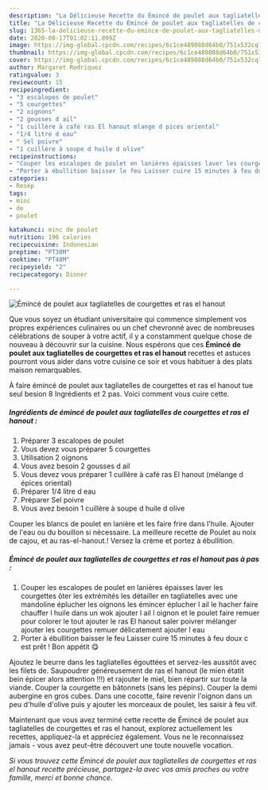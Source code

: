 ```yaml
---
description: "La Délicieuse Recette du Émincé de poulet aux tagliatelles de courgettes et ras el hanout"
title: "La Délicieuse Recette du Émincé de poulet aux tagliatelles de courgettes et ras el hanout"
slug: 1365-la-delicieuse-recette-du-emince-de-poulet-aux-tagliatelles-de-courgettes-et-ras-el-hanout
date: 2020-08-17T01:02:11.899Z
image: https://img-global.cpcdn.com/recipes/6c1ce489088d64b0/751x532cq70/emince-de-poulet-aux-tagliatelles-de-courgettes-et-ras-el-hanout-photo-principale-de-la-recette.jpg
thumbnail: https://img-global.cpcdn.com/recipes/6c1ce489088d64b0/751x532cq70/emince-de-poulet-aux-tagliatelles-de-courgettes-et-ras-el-hanout-photo-principale-de-la-recette.jpg
cover: https://img-global.cpcdn.com/recipes/6c1ce489088d64b0/751x532cq70/emince-de-poulet-aux-tagliatelles-de-courgettes-et-ras-el-hanout-photo-principale-de-la-recette.jpg
author: Margaret Rodriquez
ratingvalue: 3
reviewcount: 15
recipeingredient:
- "3 escalopes de poulet"
- "5 courgettes"
- "2 oignons"
- "2 gousses d ail"
- "1 cuillère à café ras El hanout mlange d pices oriental"
- "1/4 litre d eau"
- " Sel poivre"
- "1 cuillère à soupe d huile d olive"
recipeinstructions:
- "Couper les escalopes de poulet en lanières épaisses laver les courgettes ôter les extrémités les détailler en tagliatelles avec une mandoline éplucher les oignons les émincer éplucher l ail le hacher faire chauffer l huile dans un wok ajouter l ail l oignon et le poulet faire remuer pour colorer le tout ajouter le ras El hanout saler poivrer mélanger ajouter les courgettes remuer délicatement ajouter l eau"
- "Porter à ébullition baisser le feu Laisser cuire 15 minutes à feu doux c est prêt ! Bon appétit 😋"
categories:
- Resep
tags:
- minc
- de
- poulet

katakunci: minc de poulet 
nutrition: 196 calories
recipecuisine: Indonesian
preptime: "PT30M"
cooktime: "PT48M"
recipeyield: "2"
recipecategory: Dinner

---
```



![Émincé de poulet aux tagliatelles de courgettes et ras el hanout](https://img-global.cpcdn.com/recipes/6c1ce489088d64b0/751x532cq70/emince-de-poulet-aux-tagliatelles-de-courgettes-et-ras-el-hanout-photo-principale-de-la-recette.jpg)

Que vous soyez un étudiant universitaire qui commence simplement vos propres expériences culinaires ou un chef chevronné avec de nombreuses célébrations de souper à votre actif, il y a constamment quelque chose de nouveau à découvrir sur la cuisine. Nous espérons que ces <strong> Émincé de poulet aux tagliatelles de courgettes et ras el hanout </strong> recettes et astuces pourront vous aider dans votre cuisine ce soir et vous habituer à des plats maison remarquables.

<!--inarticleads1-->

À faire émincé de poulet aux tagliatelles de courgettes et ras el hanout tue seul besion 8 Ingrédients et 2 pas. Voici comment vous cuire cette.

##### Ingrédients de émincé de poulet aux tagliatelles de courgettes et ras el hanout :

1. Préparer 3 escalopes de poulet
1. Vous devez vous préparer 5 courgettes
1. Utilisation 2 oignons
1. Vous avez besoin 2 gousses d ail
1. Vous devez vous préparer 1 cuillère à café ras El hanout (mélange d épices oriental)
1. Préparer 1/4 litre d eau
1. Préparer  Sel poivre
1. Vous avez besoin 1 cuillère à soupe d huile d olive


Couper les blancs de poulet en lanière et les faire frire dans l&#39;huile. Ajouter de l&#39;eau ou du bouillon si nécessaire. La meilleure recette de Poulet au noix de cajou, et au ras-el-hanout.! Versez la crème et portez à ébullition. 

<!--inarticleads2-->

##### Émincé de poulet aux tagliatelles de courgettes et ras el hanout pas à pas :

1. Couper les escalopes de poulet en lanières épaisses laver les courgettes ôter les extrémités les détailler en tagliatelles avec une mandoline éplucher les oignons les émincer éplucher l ail le hacher faire chauffer l huile dans un wok ajouter l ail l oignon et le poulet faire remuer pour colorer le tout ajouter le ras El hanout saler poivrer mélanger ajouter les courgettes remuer délicatement ajouter l eau
1. Porter à ébullition baisser le feu Laisser cuire 15 minutes à feu doux c est prêt ! Bon appétit 😋


Ajoutez le beurre dans les tagliatelles égouttées et servez-les aussitôt avec les filets de. Saupoudrer généreusement de ras el hanout (le mien étatit bein épicer alors attention !!!) et rajouter le miel, bien répartir sur toute la viande. Couper la courgette en bâtonnets (sans les pépins). Couper la demi aubergine en gros cubes. Dans une cocotte, faire revenir l&#39;oignon dans un peu d&#39;huile d&#39;olive puis y ajouter les morceaux de poulet, les saisir à feu vif. 

<!--inarticleads1-->

<p>
Maintenant que vous avez terminé cette recette de Émincé de poulet aux tagliatelles de courgettes et ras el hanout, explorez actuellement les recettes, appliquez-la et appréciez également. Vous ne le reconnaissez jamais - vous avez peut-être découvert une toute nouvelle vocation.
</p>

<p>
<i>Si vous trouvez cette Émincé de poulet aux tagliatelles de courgettes et ras el hanout recette précieuse, partagez-la avec vos amis proches ou votre famille, merci et bonne chance.</i>
</p>
